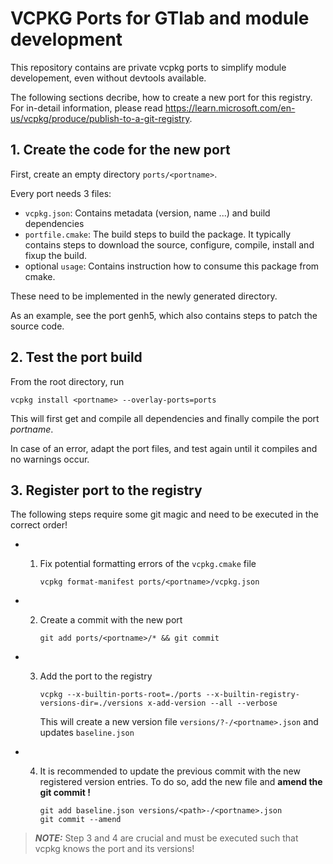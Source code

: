 # VCPKG Ports for GTlab and module development

This repository contains are private vcpkg ports to simplify module developement,
even without devtools available.

The following sections decribe, how to create a new port for this registry.
For in-detail information, please read https://learn.microsoft.com/en-us/vcpkg/produce/publish-to-a-git-registry.

## 1. Create the code for the new port

First, create an empty directory `ports/<portname>`. 

Every port needs 3 files:
 - `vcpkg.json`: Contains metadata (version, name ...) and build dependencies
 - `portfile.cmake`: The build steps to  build the package. It typically contains steps to download the source,
                    configure, compile, install and fixup the build.
- optional `usage`: Contains instruction how to consume this package from cmake.

These need to be implemented in the newly generated directory.

As an example, see the port genh5, which also contains steps to patch the source code.

## 2. Test the port build

From the root directory, run

```
vcpkg install <portname> --overlay-ports=ports
```

This will first get and compile all dependencies and finally compile the port _portname_.

In case of an error, adapt the port files, and test again until it compiles and no warnings occur.

## 3. Register port to the registry

The following steps require some git magic and need to be executed in the correct order!

- 1. Fix potential formatting errors of the `vcpkg.cmake` file

     `vcpkg format-manifest ports/<portname>/vcpkg.json`

- 2. Create a commit with the new port
     
     `git add ports/<portname>/* && git commit`

- 3. Add the port to the registry

     `vcpkg --x-builtin-ports-root=./ports --x-builtin-registry-versions-dir=./versions x-add-version --all --verbose`

     This will create a new version file `versions/?-/<portname>.json` and updates `baseline.json`

- 4. It is recommended to update the previous commit with the new registered version entries. 
     To do so, add the new file and __amend the git commit !__

     ```
     git add baseline.json versions/<path>-/<portname>.json
     git commit --amend
     ```

> **_NOTE:_**  Step 3 and 4 are crucial and must be executed such that vcpkg knows the port and its versions!



